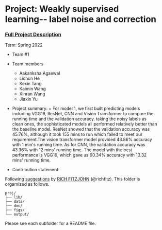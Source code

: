 # Project: Weakly supervised learning-- label noise and correction


### [Full Project Description](doc/project3_desc.md)

Term: Spring 2022

+ Team #1
+ Team members
	+ Aakanksha Agaewal
	+ Lichun He
	+ Kexin Tang
	+ Kaimin Wang
	+ Xinran Wang
	+ Jiaxin Yu

+ Project summary: 
        + For model 1, we first built predicting models including VGG19, ResNet, CNN and Vision Transformer to compare the running time and the validation accuracy. taking the noisy labels as clean ones, the sophisticated models all performed relatively better than the baseline model. ResNet showed that the validation accuracy was 45.76%, although it took 155 mins to run which failed to meet our requirement.The vision transformer model provided 43.86% accuracy with 1 min's running time. As for CNN, the validation accuracy was 43.36% with 12 mins' running time. The model with the best performance is VGG19, which gave us 60.34% accuracy with 13.32 mins' running time.
	
+ Contribution statement: 

Following [suggestions](http://nicercode.github.io/blog/2013-04-05-projects/) by [RICH FITZJOHN](http://nicercode.github.io/about/#Team) (@richfitz). This folder is orgarnized as follows.

```
proj/
├── lib/
├── data/
├── doc/
├── figs/
└── output/
```

Please see each subfolder for a README file.
